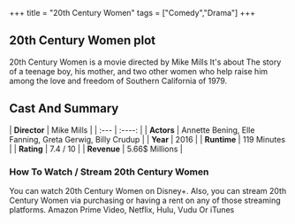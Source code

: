 +++
title = "20th Century Women"
tags = ["Comedy","Drama"]
+++
## 20th Century Women plot
20th Century Women is a movie directed by Mike Mills It's about The story of a teenage boy, his mother, and two other women who help raise him among the love and freedom of Southern California of 1979.
## Cast And Summary
| **Director**      | Mike Mills |
    | :---        |    :----:   |
    |  **Actors** | Annette Bening, Elle Fanning, Greta Gerwig, Billy Crudup |
    | **Year**   | 2016    |
    |  **Runtime** | 119 Minutes |
    |  **Rating** | 7.4 / 10 | 
    |  **Revenue** | 5.66$ Millions |
### How To Watch / Stream 20th Century Women
You can watch 20th Century Women on Disney+.
Also, you can stream 20th Century Women via purchasing or having a rent on any of those streaming platforms.
Amazon Prime Video, Netflix, Hulu, Vudu Or iTunes